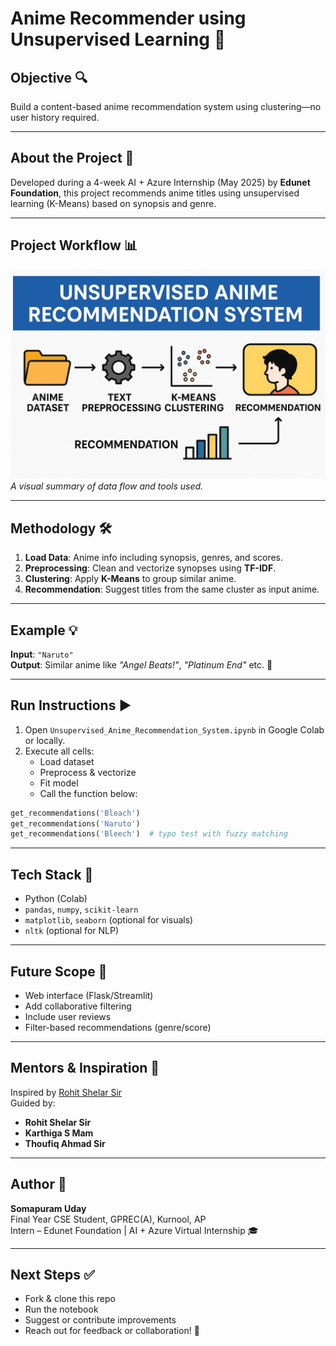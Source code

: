 
# Anime Recommender using Unsupervised Learning 🎯

## Objective 🔍  
Build a content-based anime recommendation system using clustering—no user history required.

---

## About the Project 📘  
Developed during a 4-week AI + Azure Internship (May 2025) by **Edunet Foundation**, this project recommends anime titles using unsupervised learning (K-Means) based on synopsis and genre.

---

## Project Workflow 📊  
![Overview](./project_overview.png)  
*A visual summary of data flow and tools used.*

---

## Methodology 🛠️  

1. **Load Data**: Anime info including synopsis, genres, and scores.  
2. **Preprocessing**: Clean and vectorize synopses using **TF-IDF**.  
3. **Clustering**: Apply **K-Means** to group similar anime.  
4. **Recommendation**: Suggest titles from the same cluster as input anime.

---

## Example 💡  
**Input**: `"Naruto"`  
**Output**: Similar anime like _"Angel Beats!"_, _"Platinum End"_ etc. 🎥

---

## Run Instructions ▶️  

1. Open `Unsupervised_Anime_Recommendation_System.ipynb` in Google Colab or locally.  
2. Execute all cells:  
    - Load dataset  
    - Preprocess & vectorize  
    - Fit model  
    - Call the function below:

```python
get_recommendations('Bleach') 
get_recommendations('Naruto')
get_recommendations('Bleech')  # typo test with fuzzy matching
```

---

## Tech Stack 🧰  
- Python (Colab)  
- `pandas`, `numpy`, `scikit-learn`  
- `matplotlib`, `seaborn` (optional for visuals)  
- `nltk` (optional for NLP)

---

## Future Scope 🔮  

- Web interface (Flask/Streamlit)  
- Add collaborative filtering  
- Include user reviews  
- Filter-based recommendations (genre/score)

---

## Mentors & Inspiration 🙌  

Inspired by [Rohit Shelar Sir](https://github.com/therohitshelar97/MovieRecommendationUsingUnsupervisedLearning/blob/main/Movie%20Recommendation.ipynb)  
Guided by:  
- **Rohit Shelar Sir**  
- **Karthiga S Mam**  
- **Thoufiq Ahmad Sir**

---

## Author 📌  
**Somapuram Uday**  
Final Year CSE Student, GPREC(A), Kurnool, AP  
Intern – Edunet Foundation | AI + Azure Virtual Internship 🎓

---

## Next Steps ✅  

- Fork & clone this repo  
- Run the notebook  
- Suggest or contribute improvements  
- Reach out for feedback or collaboration! 💬
